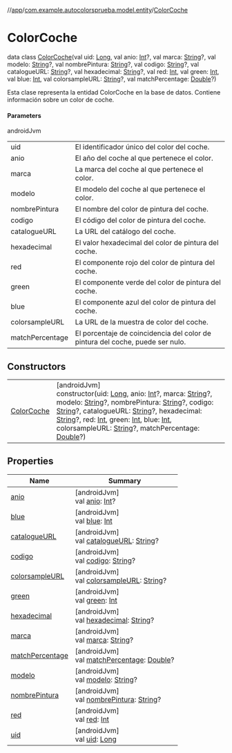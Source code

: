 //[app](../../../index.md)/[com.example.autocolorsprueba.model.entity](../index.md)/[ColorCoche](index.md)

# ColorCoche

data class [ColorCoche](index.md)(val uid: [Long](https://kotlinlang.org/api/latest/jvm/stdlib/kotlin/-long/index.html), val anio: [Int](https://kotlinlang.org/api/latest/jvm/stdlib/kotlin/-int/index.html)?, val marca: [String](https://kotlinlang.org/api/latest/jvm/stdlib/kotlin/-string/index.html)?, val modelo: [String](https://kotlinlang.org/api/latest/jvm/stdlib/kotlin/-string/index.html)?, val nombrePintura: [String](https://kotlinlang.org/api/latest/jvm/stdlib/kotlin/-string/index.html)?, val codigo: [String](https://kotlinlang.org/api/latest/jvm/stdlib/kotlin/-string/index.html)?, val catalogueURL: [String](https://kotlinlang.org/api/latest/jvm/stdlib/kotlin/-string/index.html)?, val hexadecimal: [String](https://kotlinlang.org/api/latest/jvm/stdlib/kotlin/-string/index.html)?, val red: [Int](https://kotlinlang.org/api/latest/jvm/stdlib/kotlin/-int/index.html), val green: [Int](https://kotlinlang.org/api/latest/jvm/stdlib/kotlin/-int/index.html), val blue: [Int](https://kotlinlang.org/api/latest/jvm/stdlib/kotlin/-int/index.html), val colorsampleURL: [String](https://kotlinlang.org/api/latest/jvm/stdlib/kotlin/-string/index.html)?, val matchPercentage: [Double](https://kotlinlang.org/api/latest/jvm/stdlib/kotlin/-double/index.html)?)

Esta clase representa la entidad ColorCoche en la base de datos. Contiene información sobre un color de coche.

#### Parameters

androidJvm

| | |
|---|---|
| uid | El identificador único del color del coche. |
| anio | El año del coche al que pertenece el color. |
| marca | La marca del coche al que pertenece el color. |
| modelo | El modelo del coche al que pertenece el color. |
| nombrePintura | El nombre del color de pintura del coche. |
| codigo | El código del color de pintura del coche. |
| catalogueURL | La URL del catálogo del coche. |
| hexadecimal | El valor hexadecimal del color de pintura del coche. |
| red | El componente rojo del color de pintura del coche. |
| green | El componente verde del color de pintura del coche. |
| blue | El componente azul del color de pintura del coche. |
| colorsampleURL | La URL de la muestra de color del coche. |
| matchPercentage | El porcentaje de coincidencia del color de pintura del coche, puede ser nulo. |

## Constructors

| | |
|---|---|
| [ColorCoche](-color-coche.md) | [androidJvm]<br>constructor(uid: [Long](https://kotlinlang.org/api/latest/jvm/stdlib/kotlin/-long/index.html), anio: [Int](https://kotlinlang.org/api/latest/jvm/stdlib/kotlin/-int/index.html)?, marca: [String](https://kotlinlang.org/api/latest/jvm/stdlib/kotlin/-string/index.html)?, modelo: [String](https://kotlinlang.org/api/latest/jvm/stdlib/kotlin/-string/index.html)?, nombrePintura: [String](https://kotlinlang.org/api/latest/jvm/stdlib/kotlin/-string/index.html)?, codigo: [String](https://kotlinlang.org/api/latest/jvm/stdlib/kotlin/-string/index.html)?, catalogueURL: [String](https://kotlinlang.org/api/latest/jvm/stdlib/kotlin/-string/index.html)?, hexadecimal: [String](https://kotlinlang.org/api/latest/jvm/stdlib/kotlin/-string/index.html)?, red: [Int](https://kotlinlang.org/api/latest/jvm/stdlib/kotlin/-int/index.html), green: [Int](https://kotlinlang.org/api/latest/jvm/stdlib/kotlin/-int/index.html), blue: [Int](https://kotlinlang.org/api/latest/jvm/stdlib/kotlin/-int/index.html), colorsampleURL: [String](https://kotlinlang.org/api/latest/jvm/stdlib/kotlin/-string/index.html)?, matchPercentage: [Double](https://kotlinlang.org/api/latest/jvm/stdlib/kotlin/-double/index.html)?) |

## Properties

| Name | Summary |
|---|---|
| [anio](anio.md) | [androidJvm]<br>val [anio](anio.md): [Int](https://kotlinlang.org/api/latest/jvm/stdlib/kotlin/-int/index.html)? |
| [blue](blue.md) | [androidJvm]<br>val [blue](blue.md): [Int](https://kotlinlang.org/api/latest/jvm/stdlib/kotlin/-int/index.html) |
| [catalogueURL](catalogue-u-r-l.md) | [androidJvm]<br>val [catalogueURL](catalogue-u-r-l.md): [String](https://kotlinlang.org/api/latest/jvm/stdlib/kotlin/-string/index.html)? |
| [codigo](codigo.md) | [androidJvm]<br>val [codigo](codigo.md): [String](https://kotlinlang.org/api/latest/jvm/stdlib/kotlin/-string/index.html)? |
| [colorsampleURL](colorsample-u-r-l.md) | [androidJvm]<br>val [colorsampleURL](colorsample-u-r-l.md): [String](https://kotlinlang.org/api/latest/jvm/stdlib/kotlin/-string/index.html)? |
| [green](green.md) | [androidJvm]<br>val [green](green.md): [Int](https://kotlinlang.org/api/latest/jvm/stdlib/kotlin/-int/index.html) |
| [hexadecimal](hexadecimal.md) | [androidJvm]<br>val [hexadecimal](hexadecimal.md): [String](https://kotlinlang.org/api/latest/jvm/stdlib/kotlin/-string/index.html)? |
| [marca](marca.md) | [androidJvm]<br>val [marca](marca.md): [String](https://kotlinlang.org/api/latest/jvm/stdlib/kotlin/-string/index.html)? |
| [matchPercentage](match-percentage.md) | [androidJvm]<br>val [matchPercentage](match-percentage.md): [Double](https://kotlinlang.org/api/latest/jvm/stdlib/kotlin/-double/index.html)? |
| [modelo](modelo.md) | [androidJvm]<br>val [modelo](modelo.md): [String](https://kotlinlang.org/api/latest/jvm/stdlib/kotlin/-string/index.html)? |
| [nombrePintura](nombre-pintura.md) | [androidJvm]<br>val [nombrePintura](nombre-pintura.md): [String](https://kotlinlang.org/api/latest/jvm/stdlib/kotlin/-string/index.html)? |
| [red](red.md) | [androidJvm]<br>val [red](red.md): [Int](https://kotlinlang.org/api/latest/jvm/stdlib/kotlin/-int/index.html) |
| [uid](uid.md) | [androidJvm]<br>val [uid](uid.md): [Long](https://kotlinlang.org/api/latest/jvm/stdlib/kotlin/-long/index.html) |
